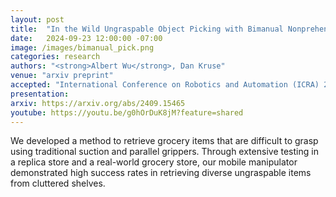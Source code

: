 ```yaml
---
layout: post
title:  "In the Wild Ungraspable Object Picking with Bimanual Nonprehensile Manipulation"
date:   2024-09-23 12:00:00 -07:00
image: /images/bimanual_pick.png
categories: research
authors: "<strong>Albert Wu</strong>, Dan Kruse"
venue: "arxiv preprint"
accepted: "International Conference on Robotics and Automation (ICRA) 2025"
presentation:
arxiv: https://arxiv.org/abs/2409.15465
youtube: https://youtu.be/g0hOrDuK8jM?feature=shared
---
```

We developed a method to retrieve grocery items that are difficult to grasp using traditional suction and parallel grippers. Through extensive testing in a replica store and a real-world grocery store, our mobile manipulator demonstrated high success rates in retrieving diverse ungraspable items from cluttered shelves.